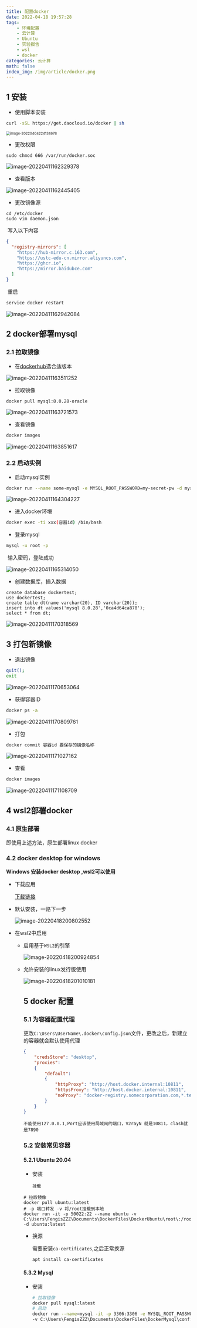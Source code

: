 ```yaml
---
title: 配置docker
date: 2022-04-18 19:57:28
tags: 
    - 环境配置
    - 云计算
    - Ubuntu
    - 实验报告
    - wsl
    - docker
categories: 云计算
math: false
index_img: /img/article/docker.png
---
```

## 1 安装

- 使用脚本安装

```bash
curl -sSL https://get.daocloud.io/docker | sh
```

<img src="https://cdn.jsdelivr.net/gh/F7kyyy/picture@main/img/202204042241275.png" alt="image-20220404224134678" style="zoom: 67%;" />

- 更改权限

```shell
sudo chmod 666 /var/run/docker.soc
```

![image-20220411162329378](https://cdn.jsdelivr.net/gh/F7kyyy/picture@main/img/202204111623506.png)

- 查看版本

![image-20220411162445405](https://cdn.jsdelivr.net/gh/F7kyyy/picture@main/img/202204111624567.png)

- 更改镜像源

```
cd /etc/docker
sudo vim daemon.json	
```

​	写入以下内容

```json
{
  "registry-mirrors": [
    "https://hub-mirror.c.163.com",
    "https://ustc-edu-cn.mirror.aliyuncs.com",
    "https://ghcr.io",
    "https://mirror.baidubce.com"
  ]
}
```

​	重启

```bash
service docker restart
```

![image-20220411162942084](https://cdn.jsdelivr.net/gh/F7kyyy/picture@main/img/202204111629166.png)

## 2 docker部署mysql

### 2.1 拉取镜像

- 在[dockerhub](https://registry.hub.docker.com/_/mysql?tab=tags)选合适版本

![image-20220411163511252](https://cdn.jsdelivr.net/gh/F7kyyy/picture@main/img/202204111635301.png)

- 拉取镜像

```dockerfile
docker pull mysql:8.0.28-oracle
```

![image-20220411163721573](https://cdn.jsdelivr.net/gh/F7kyyy/picture@main/img/202204111637821.png)

- 查看镜像

```bash
docker images
```

![image-20220411163851617](https://cdn.jsdelivr.net/gh/F7kyyy/picture@main/img/202204111638702.png)

### 2.2 启动实例

- 启动mysql实例

```bash
docker run --name some-mysql -e MYSQL_ROOT_PASSWORD=my-secret-pw -d mysql:tag
```

![image-20220411164304227](https://cdn.jsdelivr.net/gh/F7kyyy/picture@main/img/202204111643276.png)

- 进入docker环境

```bash
docker exec -ti xxx(容器id) /bin/bash
```

- 登录mysql

```bash
mysql -u root -p
```

​		输入密码，登陆成功

![image-20220411165314050](https://cdn.jsdelivr.net/gh/F7kyyy/picture@main/img/202204111653219.png)

- 创建数据库，插入数据

```mysql
create database dockertest;
use dockertest;
create table dt(name varchar(20), ID varchar(20));
insert into dt values('mysql 8.0.28','0ca4d64ca878');
select * from dt;
```

![image-20220411170318569](https://cdn.jsdelivr.net/gh/F7kyyy/picture@main/img/202204111703656.png)

## 3 打包新镜像

- 退出镜像

```bash
quit();
exit
```

![image-20220411170653064](https://cdn.jsdelivr.net/gh/F7kyyy/picture@main/img/202204111706145.png)

- 获得容器ID

```bash
docker ps -a
```

![image-20220411170809761](https://cdn.jsdelivr.net/gh/F7kyyy/picture@main/img/202204111708916.png)

- 打包

```bash
docker commit 容器id 要保存的镜像名称
```

![image-20220411171027162](https://cdn.jsdelivr.net/gh/F7kyyy/picture@main/img/202204111710251.png)

- 查看

```bash
docker images
```

![image-20220411171108709](https://cdn.jsdelivr.net/gh/F7kyyy/picture@main/img/202204111711817.png)



## 4 wsl2部署docker

### 4.1 原生部署

即使用上述方法，原生部署linux docker

### 4.2 docker desktop for windows

**Windows 安装docker desktop ,wsl2可以使用**

- 下载应用

  [下载链接](https://www.docker.com/products/docker-desktop/)

- 默认安装，一路下一步

  ![image-20220418200802552](https://cdn.jsdelivr.net/gh/F7kyyy/picture@main/img/202204182008720.png)

- 在wsl2中启用

  - 启用基于`WSL2`的引擎
  
    ![image-20220418200924854](https://cdn.jsdelivr.net/gh/F7kyyy/picture@main/img/202204182009968.png)
  
  - 允许安装的linux发行版使用
  
    ![image-20220418201010181](https://cdn.jsdelivr.net/gh/F7kyyy/picture@main/img/202204182010263.png)
    
    ## 5 docker 配置
    
    ### 5.1 为容器配置代理
    
    更改`C:\Users\UserName\.docker\config.json`文件，更改之后，新建立的容器就会默认使用代理
    
    ```json
    {
        "credsStore": "desktop",
        "proxies": 
        {
            "default": 
            {
                "httpProxy": "http://host.docker.internal:10811",
                "httpsProxy": "http://host.docker.internal:10811",
                "noProxy": "docker-registry.somecorporation.com,*.test.example.com,.example2.com"
            }
        }
    }
    ```
    
    `不能使用127.0.0.1,Port应该使用局域网的端口，V2rayN 就是10811，clash就是7890`
    
    ### 5.2 安装常见容器
    
    #### 5.2.1 Ubuntu 20.04
    
    - 安装
    
      `挂载`
    
    ```dock
    # 拉取镜像
    docker pull ubuntu:latest
    # -p 端口转发 -v 将/root挂载到本地
    docker run -it -p 50022:22 --name ubuntu -v C:\Users\FengisZZZ\Documents\DockerFiles\DockerUbuntu\root\:/root/ -d ubuntu:latest
    ```
    
    - 换源
    
      需要安装`ca-certificates`,之后正常换源
    
      ```bash
      apt install ca-certificates
      ```
    
    #### 5.3.2 Mysql
    
    - 安装
    
      ```bash
      # 拉取镜像
      docker pull mysql:latest
      # 启动
      docker run --name=mysql -it -p 3306:3306 -e MYSQL_ROOT_PASSWORD=040057 -v C:\Users\FengisZZZ\Documents\DockerFiles\DockerMysql\data:/var/lib/mysql-files 
      -v C:\Users\FengisZZZ\Documents\DockerFiles\DockerMysql\conf:/etc/mysql -v C:\Users\FengisZZZ\Documents\DockerFiles\DockerMysql\log:/var/log/mysql -d mysql
      ```
    
      
  
  